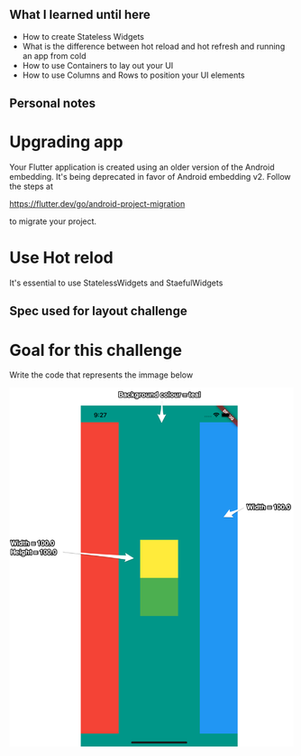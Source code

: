 ## What I learned until here

* How to create Stateless Widgets
* What is the difference between hot reload and hot refresh and running an app from cold
* How to use Containers to lay out your UI
* How to use Columns and Rows to position your UI elements


## Personal notes

# Upgrading app
Your Flutter application is created using an older version of the Android
embedding. It's being deprecated in favor of Android embedding v2. Follow the
steps at

https://flutter.dev/go/android-project-migration

to migrate your project.

# Use Hot relod

It's essential to use StatelessWidgets and StaefulWidgets


## Spec used for layout challenge

# Goal for this challenge
Write the code that represents the immage below

<img src="images/Layout-Challenge-Specs.png" width="700">

